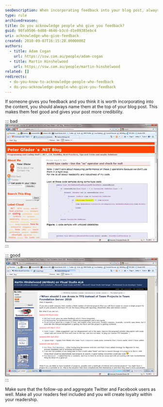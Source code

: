 ```yaml
---
seoDescription: When incorporating feedback into your blog post, always acknowledge the contributors by naming them at the top. This boosts credibility and makes readers feel included, fostering loyalty
type: rule
archivedreason:
title: Do you acknowledge people who give you feedback?
guid: 90fa9506-6d08-4646-b3cd-d1e09385ebc4
uri: acknowledge-who-give-feedback
created: 2010-09-07T16:15:28.0000000Z
authors:
  - title: Adam Cogan
    url: https://ssw.com.au/people/adam-cogan
  - title: Martin Hinshelwood
    url: https://ssw.com.au/people/martin-hinshelwood
related: []
redirects:
  - do-you-know-to-acknowledge-people-who-feedback
  - do-you-acknowledge-people-who-give-you-feedback
---
```


If someone gives you feedback and you think it is worth incorporating into the content, you should always name them at the top of your blog post. This makes them feel good and gives your post more credibility.

<!--endintro-->

::: bad  
![Figure: Bad example, a static blog post. Does not look like it has been updated.](RulesBloggingAcknowledgeBad.jpg)  
:::

::: good  
![Figure: Good example, dated and attributed updates give your posts credibility and make them seam alive.](RulesBloggingAcknowledgeGood.jpg)  
:::

Make sure that the follow-up and aggregate Twitter and Facebook users as well. Make all your readers feel included and you will create loyalty within your readership.
